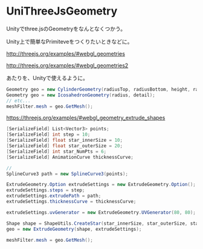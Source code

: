 UniThreeJsGeometry
==================

Unityでthree.jsのGeometryをなんとなくつかう。


Unity上で簡単なPrimiteveをつくりたいときなどに。

http://threejs.org/examples/#webgl_geometries

http://threejs.org/examples/#webgl_geometries2

あたりを、Unityで使えるように。

~~~cs
Geometry geo = new CylinderGeometry(radiusTop, radiusBottom, height, radialSegments, heightSegments, openEnded, per);
Geometry geo = new IcosahedronGeometry(radius, detail);
// etc...
meshFilter.mesh = geo.GetMesh();
~~~

https://threejs.org/examples/#webgl_geometry_extrude_shapes

~~~cs
[SerializeField] List<Vector3> points;
[SerializeField] int step = 10;
[SerializeField] float star_innerSize = 10;
[SerializeField] float star_outerSize = 20;
[SerializeField] int star_NumPts = 6;
[SerializeField] AnimationCurve thicknessCurve;

//
SplineCurve3 path = new SplineCurve3(points);

ExtrudeGeometry.Option extrudeSettings = new ExtrudeGeometry.Option();
extrudeSettings.steps = step;
extrudeSettings.extrudePath = path;
extrudeSettings.thicknessCurve = thicknessCurve;

extrudeSettings.uvGenerator = new ExtrudeGeometry.UVGenerator(80, 80);

Shape shape = ShapeUtils.CreateStar(star_innerSize, star_outerSize, star_NumPts);
geo = new ExtrudeGeometry(shape, extrudeSettings);

meshFilter.mesh = geo.GetMesh();
~~~
